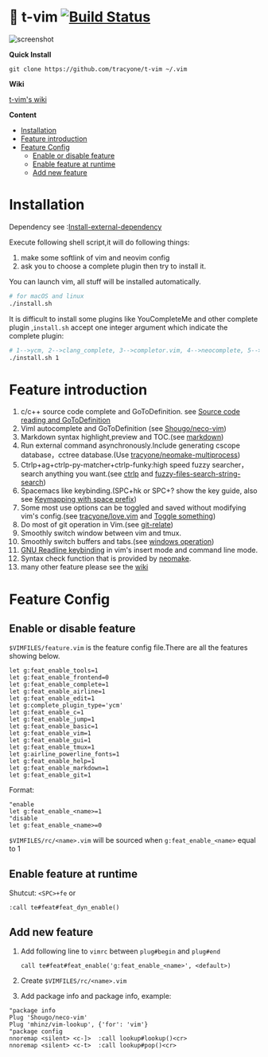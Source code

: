 # 🍎 t-vim [![Build Status](https://travis-ci.org/tracyone/t-vim.svg?branch=master)](https://travis-ci.org/tracyone/t-vim)

![screenshot](https://cloud.githubusercontent.com/assets/4246425/23589032/5d9e2a48-0201-11e7-999e-393185ae3a25.png)

**Quick Install**

	git clone https://github.com/tracyone/t-vim ~/.vim


**Wiki**

[t-vim's wiki](https://github.com/tracyone/t-vim/wiki)

**Content**

<!-- vim-markdown-toc GFM -->
* [Installation](#installation)
* [Feature introduction](#feature-introduction)
* [Feature Config](#feature-config)
	* [Enable or disable feature](#enable-or-disable-feature)
	* [Enable feature at runtime](#enable-feature-at-runtime)
	* [Add new feature](#add-new-feature)

<!-- vim-markdown-toc -->

#  Installation

Dependency see :[Install-external-dependency](https://github.com/tracyone/t-vim/wiki/Install-external-dependency)

Execute following shell script,it will do following things:

1. make some softlink of vim and neovim config
2. ask you to choose a complete plugin then try to install it.

You can launch vim, all stuff will be installed automatically.

```bash
# for macOS and linux
./install.sh
```

It is difficult to install some plugins like YouCompleteMe and other complete
plugin ,`install.sh` accept
one integer argument which indicate the complete plugin:

```bash
# 1-->ycm, 2-->clang_complete, 3-->completor.vim, 4-->neocomplete, 5-->deoplete.nvim
./install.sh 1
```

# Feature introduction

1. c/c++ source code complete and GoToDefinition. see [Source code reading and GoToDefinition](https://github.com/tracyone/t-vim/wiki/Keymapping#source-code-reading-and-gotodefinition)
3. Viml autocomplete and GoToDefinition (see [Shougo/neco-vim](https://github.cim/Shougo/neco-vim))
4. Markdown syntax highlight,preview and TOC.(see [markdown](https://github.com/tracyone/t-vim/wiki/Keymapping#markdown))
5. Run external command asynchronously.Include generating cscope database，cctree database.(Use [tracyone/neomake-multiprocess](https://github.com/tracyone/neomake-multiprocess))
6. Ctrlp+ag+ctrlp-py-matcher+ctrlp-funky:high speed fuzzy searcher，search
   anything you want.(see [ctrlp](https://github.com/tracyone/t-vim/wiki/Keymapping#ctrlp) and [fuzzy-files-search-string-search](https://github.com/tracyone/t-vim/wiki/Keymapping#fuzzy-files-search--string-search))
7. Spacemacs like keybinding.(SPC+hk or SPC+? show the key guide, also see [Keymapping with space prefix](https://github.com/tracyone/t-vim/wiki/Keymapping#keymapping-with-space-prefix))
8. Some most use options can be toggled and saved without modifying vim's
   config.(see [tracyone/love.vim](https://github.com/tracyone/love.vim) and [Toggle something](https://github.com/tracyone/t-vim/wiki/Keymapping#toggle-something))
9. Do most of git operation in Vim.(see [git-relate](https://github.com/tracyone/t-vim/wiki/Keymapping#git-relate))
10. Smoothly switch window between vim and tmux.
11. Smoothly switch buffers and tabs.(see [windows operation](https://github.com/tracyone/t-vim/wiki/Keymapping#windows-operatting))
12. [GNU Readline keybinding](https://cnswww.cns.cwru.edu/php/chet/readline/readline.html) in vim's insert mode and command line mode.
13. Syntax check function that is provided by [neomake](https://github.com/neomake/neomake).
14. many other feature please see the [wiki](https://github.com/tracyone/t-vim/wiki)


# Feature Config

## Enable or disable feature

`$VIMFILES/feature.vim` is the feature config file.There are all the features showing below.

```vim
let g:feat_enable_tools=1
let g:feat_enable_frontend=0
let g:feat_enable_complete=1
let g:feat_enable_airline=1
let g:feat_enable_edit=1
let g:complete_plugin_type='ycm'
let g:feat_enable_c=1
let g:feat_enable_jump=1
let g:feat_enable_basic=1
let g:feat_enable_vim=1
let g:feat_enable_gui=1
let g:feat_enable_tmux=1
let g:airline_powerline_fonts=1
let g:feat_enable_help=1
let g:feat_enable_markdown=1
let g:feat_enable_git=1
```


Format:

```vim
"enable 
let g:feat_enable_<name>=1
"disable
let g:feat_enable_<name>=0
```

`$VIMFILES/rc/<name>.vim` will be sourced when `g:feat_enable_<name>` equal to 1


## Enable feature at runtime

Shutcut: `<SPC>+fe` or

```vim
:call te#feat#feat_dyn_enable()
```


## Add new feature

1. Add following line to `vimrc` between `plug#begin` and `plug#end`

    ```vim
    call te#feat#feat_enable('g:feat_enable_<name>', <default>)
    ```

2. Create  `$VIMFILES/rc/<name>.vim`

3. Add package info and package info, example:

```vim
"package info
Plug 'Shougo/neco-vim'
Plug 'mhinz/vim-lookup', {'for': 'vim'}
"package config
nnoremap <silent> <c-]>  :call lookup#lookup()<cr>
nnoremap <silent> <c-t>  :call lookup#pop()<cr>
```

